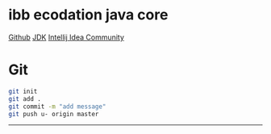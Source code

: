# ibb ecodation java core
[Github](https://github.com/salihozzcelik/ibb_javacore.git)
[JDK](https://www.oracle.com/tr/java/technologies/downloads/#jdk23-windows)
[Intellij Idea Community](https://www.jetbrains.com/idea/download/?section=windows)

# Git
```sh
git init
git add .
git commit -m "add message"
git push u- origin master
```
---
